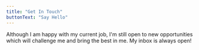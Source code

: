```yaml
---
title: "Get In Touch"
buttonText: "Say Hello"
---
```


Although I am happy with my current job, I'm still open to new opportunities which will challenge me and bring the best in me. My inbox is always open!
